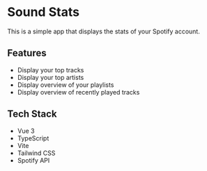 # Sound Stats

This is a simple app that displays the stats of your Spotify account.

## Features

-   Display your top tracks
-   Display your top artists
-   Display overview of your playlists
-   Display overview of recently played tracks

## Tech Stack

-   Vue 3
-   TypeScript
-   Vite
-   Tailwind CSS
-   Spotify API
